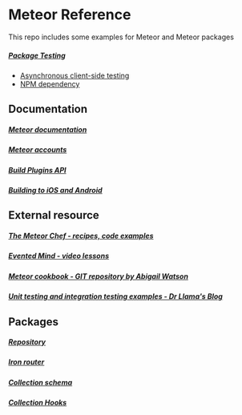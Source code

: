# Meteor Reference
This repo includes some examples for Meteor and Meteor packages

##### [Package Testing](package-testing)
* [Asynchronous client-side testing](package-testing/testAsync.js)
* [NPM dependency](package-testing/npm.js)


## Documentation

##### [Meteor documentation](http://docs.meteor.com/)
##### [Meteor accounts](https://www.meteor.com/accounts)
##### [Build Plugins API](https://github.com/meteor/meteor/wiki/Build-Plugins-API/)
##### [Building to iOS and Android](https://github.com/meteor/meteor/wiki/Meteor-Cordova-integration)

## External resource

##### [The Meteor Chef - recipes, code examples](https://themeteorchef.com/)
##### [Evented Mind - video lessons](https://www.eventedmind.com/classes)
##### [Meteor cookbook - GIT repository by Abigail Watson](https://github.com/awatson1978/meteor-cookbook)
##### [Unit testing and integration testing examples - Dr Llama's Blog](https://doctorllama.wordpress.com/2014/08/03/creating-and-testing-meteor-applications-with-bdd-using-velocity-and-jasmine/)

## Packages

##### [Repository](https://atmospherejs.com)
##### [Iron router](https://atmospherejs.com/iron/router)
##### [Collection schema](https://atmospherejs.com/aldeed/collection2)
##### [Collection Hooks](https://atmospherejs.com/matb33/collection-hooks)

